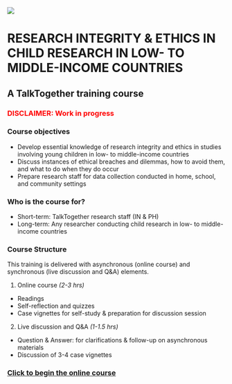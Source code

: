 <img src="https://talktogproject.github.io/ethics/img/TT-UP-TPF.png" style="display: block; margin: auto;">

# RESEARCH INTEGRITY & ETHICS IN CHILD RESEARCH IN LOW- TO MIDDLE-INCOME COUNTRIES
## A TalkTogether training course

### <p style="color:red">DISCLAIMER: Work in progress</p>

### Course objectives

-	Develop essential knowledge of research integrity and ethics in studies involving young children in low- to middle-income countries
-	Discuss instances of ethical breaches and dilemmas, how to avoid them, and what to do when they do occur
-	Prepare research staff for data collection conducted in home, school, and community settings

### Who is the course for?

-	Short-term: TalkTogether research staff (IN & PH)
-	Long-term: Any researcher conducting child research in low- to middle-income countries

### Course Structure

This training is delivered with asynchronous (online course) and synchronous (live discussion and Q&A) elements.

1. Online course *(2-3 hrs)*
- Readings
- Self-reflection and quizzes
- Case vignettes for self-study & preparation for discussion session
2. Live discussion and Q&A *(1-1.5 hrs)*
- Question & Answer: for clarifications & follow-up on asynchronous materials
- Discussion of 3-4 case vignettes

### [Click to begin the online course](intro.md)
